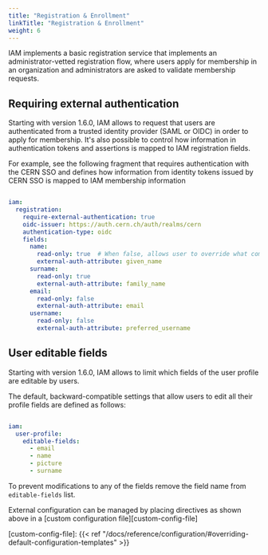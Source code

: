 ```yaml
---
title: "Registration & Enrollment"
linkTitle: "Registration & Enrollment"
weight: 6
---
```



IAM implements a basic registration service that implements an
administrator-vetted registration flow, where users apply for membership in an
organization and administrators are asked to validate membership requests.

## Requiring external authentication

Starting with version 1.6.0, IAM allows to request that users are authenticated
from a trusted identity provider (SAML or OIDC) in order to apply for
membership. It's also possible to control how information in authentication
tokens and assertions is mapped to IAM registration fields.

For example, see the following fragment that requires authentication with the
CERN SSO and defines how information from identity tokens issued by CERN SSO is
mapped to IAM membership information

```yaml

iam:
  registration:
    require-external-authentication: true
    oidc-issuer: https://auth.cern.ch/auth/realms/cern
    authentication-type: oidc
    fields:
      name:
        read-only: true  # When false, allows user to override what comes from the authentication information
        external-auth-attribute: given_name
      surname:
        read-only: true
        external-auth-attribute: family_name
      email:
        read-only: false
        external-auth-attribute: email
      username:
        read-only: false
        external-auth-attribute: preferred_username
```

## User editable fields

Starting with version 1.6.0, IAM allows to limit which fields of the user profile are editable by users.

The default, backward-compatible settings that allow users to edit all their
profile fields are defined as follows:

```yaml

iam:
  user-profile:
    editable-fields:
      - email
      - name
      - picture
      - surname
```

To prevent modifications to any of the fields remove the field name from
`editable-fields` list.

External configuration can be managed by placing directives as shown above in a
[custom configuration
file][custom-config-file]

[custom-config-file]: {{< ref "/docs/reference/configuration/#overriding-default-configuration-templates" >}}
